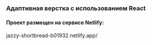 ### Адаптивная верстка с использованием React 
#### Проект размещен на сервисе Netlify:
jazzy-shortbread-b01932.netlify.app/
